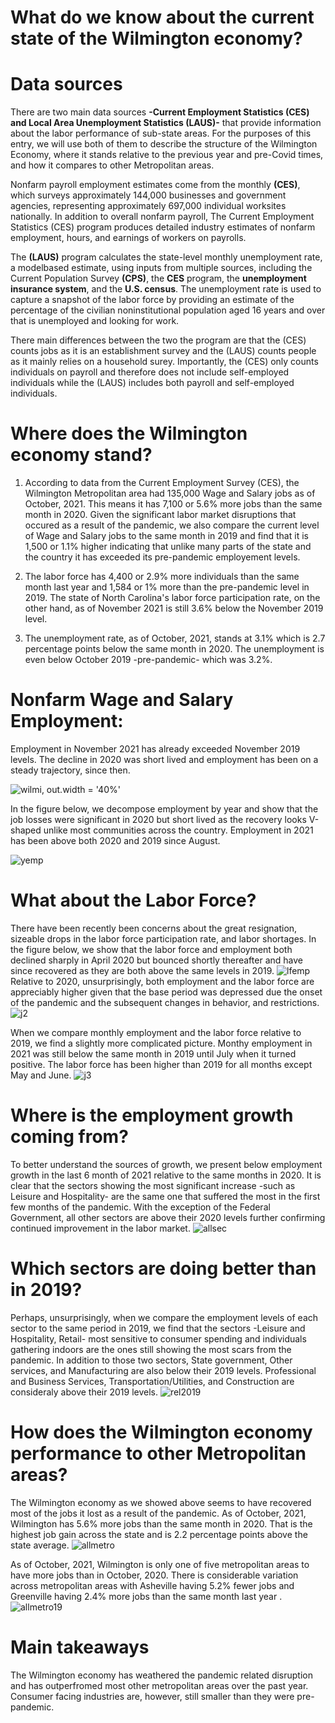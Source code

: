 # What do we know about the current state of the Wilmington economy?
# Data sources
There are two main data sources **-Current Employment Statistics (CES) and Local Area Unemployment Statistics (LAUS)-**  that provide information about the labor performance of sub-state areas. For the purposes of this entry, we will use both of them to describe the structure of the Wilmington Economy, where it stands relative to the previous year and pre-Covid times, and how it compares to other Metropolitan areas.

Nonfarm payroll employment estimates come from the monthly
**(CES)**, which surveys
approximately 144,000 businesses and government agencies, representing approximately 697,000 individual worksites nationally. In addition to overall nonfarm payroll, The Current Employment Statistics (CES) program produces detailed industry estimates of nonfarm employment, hours, and earnings of workers on payrolls.

The **(LAUS)** program calculates the state-level monthly unemployment rate, a modelbased estimate, using inputs from multiple sources, including
the Current Population Survey **(CPS)**, the **CES** program, the **unemployment insurance system**, and the **U.S. census**. The unemployment rate is used to
capture a snapshot of the labor force by providing an estimate of the percentage of the civilian noninstitutional population aged 16 years and over that is unemployed and looking for work. 

There main differences between the two the program are that the (CES) counts jobs as it is an establishment survey and the (LAUS) counts people as it mainly relies on a household surey. Importantly, the (CES) only counts individuals on payroll and therefore does not include self-employed individuals while the (LAUS) includes both payroll and self-employed individuals.


# Where does the Wilmington economy stand? 
1. According to data from the Current Employment Survey (CES), the Wilmington Metropolitan area had 135,000 Wage and Salary jobs as of October, 2021. This means it has 7,100 or 5.6% more jobs than the same month in 2020. Given the significant labor market disruptions that occured as a result of the pandemic, we also compare the current level of Wage and Salary jobs to the same month in 2019 and find that it is 1,500 or 1.1% higher indicating that unlike many parts of the state and the country it has exceeded its pre-pandemic employement levels. 

2. The labor force has 4,400 or 2.9% more individuals than the same month last year and 1,584 or 1% more than the pre-pandemic level in 2019. The state of North Carolina's labor force participation rate, on the other hand, as of November 2021 is still 3.6% below the November 2019 level.

3. The unemployment rate, as of October, 2021, stands at 3.1% which is 2.7 percentage points below the same month in 2020. The unemployment is even below October 2019 -pre-pandemic- which was 3.2%. 

# Nonfarm Wage and Salary Employment: 
Employment in November 2021 has already exceeded November 2019 levels. The decline in 2020 was short lived and employment has been on a steady trajectory, since then. 

![wilmi, out.width = '40%'](https://user-images.githubusercontent.com/94587267/146865971-33df220f-98d2-4b66-9443-31a4c69beffd.png)

In the figure below, we decompose employment by year and show that the job losses were significant in 2020 but short lived as the recovery looks V-shaped unlike most communities across the country. Employment in 2021 has been above both 2020 and 2019 since August.

![yemp](https://user-images.githubusercontent.com/94587267/147981196-5c62eb9e-9f0d-4879-ae5d-7d665c11d83d.png)

# What about the Labor Force?
There have been recently been concerns about the great resignation, sizeable drops in the labor force participation rate, and labor shortages. In the figure below, we show that the labor force and employment both declined sharply in April 2020 but bounced shortly thereafter and have since recovered as they are both above the same levels in 2019. 
![lfemp](https://user-images.githubusercontent.com/94587267/147981227-f8625d2d-975e-4780-8b50-460d7baa6d17.png)
Relative to 2020, unsurprisingly, both employment and the labor force are appreciably higher given that the base period was depressed due the onset of the pandemic and the subsequent changes in behavior, and restrictions.
![j2](https://user-images.githubusercontent.com/94587267/148267258-fee9c096-b591-45e8-a4ac-d791496227ed.png)

When we compare monthly employment and the labor force relative to 2019, we find a slightly more complicated picture. Monthy employment in 2021 was still below the same month in 2019 until July when it turned positive. The labor force has been higher than 2019 for all months except May and June. 
![j3](https://user-images.githubusercontent.com/94587267/148264037-88b40116-124d-454a-89c9-9769d34e5374.png)

# Where is the employment growth coming from?
To better understand the sources of growth, we present below employment growth in the last 6 month of 2021 relative to the same months in 2020. It is clear that the sectors showing the most significant increase -such as Leisure and Hospitality- are the same one that suffered the most in the first few months of the pandemic. With the exception of the Federal Government, all other sectors are above their 2020 levels further confirming continued improvement in the labor market.
![allsec](https://user-images.githubusercontent.com/94587267/148265513-18c9231d-3345-42a2-8ffb-db9c091f5dd1.png)

# Which sectors are doing better than in 2019?
Perhaps, unsurprisingly, when we compare the employment levels of each sector to the same period in 2019, we find that the sectors -Leisure and Hospitality, Retail- most sensitive to consumer spending and individuals gathering indoors are the ones still showing the most scars from the pandemic. In addition to those two sectors, State government, Other services, and Manufacturing are also below their 2019 levels. Professional and Business Services, Transportation/Utilities, and Construction are consideraly above their 2019 levels. 
![rel2019](https://user-images.githubusercontent.com/94587267/148268842-0e9d3486-3f25-46ad-bd94-c90b3ca91fc0.png)

#  How does the Wilmington economy performance to other Metropolitan areas?
The Wilmington economy as we showed above seems to have recovered most of the jobs it lost as a result of the pandemic. As of October, 2021, Wilmington has 5.6% more jobs than the same month in 2020. That is the highest job gain across the state and is 2.2 percentage points above the state average.
![allmetro](https://user-images.githubusercontent.com/94587267/148269911-a1e4f796-4c9f-4b6e-b950-f35a43b00308.png)

As of October, 2021, Wilmington is only one of five metropolitan areas to have more jobs than in October, 2020. There is considerable variation across metropolitan areas with Asheville having 5.2% fewer jobs and Greenville having 2.4% more jobs than the same month last year .  
![allmetro19](https://user-images.githubusercontent.com/94587267/148270158-1ab30fb8-410b-4af2-9e08-2d2b33fca2d5.png)

# Main takeaways
The Wilmington economy has weathered the pandemic related disruption and has outperfromed most other metropolitan areas over the past year. Consumer facing industries are, however, still smaller than they were pre-pandemic. 
